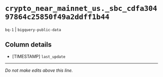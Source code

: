 # `crypto_near_mainnet_us._sbc_cdfa30497864c25850f49a2ddff1b44`
`bq-1` | `bigquery-public-data`

## Column details
* [TIMESTAMP] `last_update`

-------------------------------------------------------------------------------
*Do not make edits above this line.*
